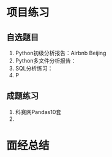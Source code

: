 # 项目练习
## 自选题目
1. Python初级分析报告：Airbnb Beijing  
2. Python多文件分析报告：  
3. SQL分析练习：  
4. P
## 成题练习
1. 科赛网Pandas10套  
2. 

# 面经总结
